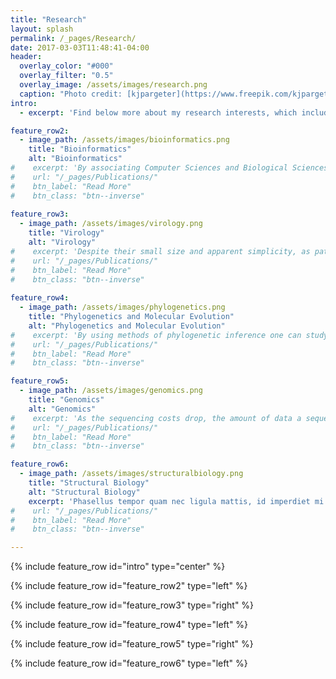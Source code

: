 ```yaml
---
title: "Research"
layout: splash
permalink: /_pages/Research/
date: 2017-03-03T11:48:41-04:00
header:
  overlay_color: "#000"
  overlay_filter: "0.5"
  overlay_image: /assets/images/research.png
  caption: "Photo credit: [kjpargeter](https://www.freepik.com/kjpargeter)"
intro: 
  - excerpt: 'Find below more about my research interests, which include: Bioinformatics; Virology; Molecular Evolution; Genomics; and Structural Biology.'

feature_row2:
  - image_path: /assets/images/bioinformatics.png
    title: "Bioinformatics"
    alt: "Bioinformatics"
#    excerpt: 'By associating Computer Sciences and Biological Sciences, Bioinformatics gives biologists the ability to integrate and extract hidden meanings from large amounts of data available in public databases. Using computer programming (Python), I develop and apply computational tools to integrate and analyse several types of biological data, such as: DNA and protein sequences, protein domain archtechtures, protein structures, taxonomic data and phylogenetic trees.'
#    url: "/_pages/Publications/"
#    btn_label: "Read More"
#    btn_class: "btn--inverse"
    
feature_row3:
  - image_path: /assets/images/virology.png
    title: "Virology"
    alt: "Virology"
#    excerpt: 'Despite their small size and apparent simplicity, as pathogenic agents viruses cause major impacts on human health, agriculture and livestock. Almost 100 different viral families have been discovered so far, each of them showing particular biological features: genetic material, genome size, host range, etc. Before Bioinformatics, came Virology: I have experience on cell culture, viral amplification, and viral DNA extraction and analysis. I have been studying viruses over the past nine years, especially those of the families Baculoviridae, Herpesviridae and Flaviviridae.'
#    url: "/_pages/Publications/"
#    btn_label: "Read More"
#    btn_class: "btn--inverse"
    
feature_row4:
  - image_path: /assets/images/phylogenetics.png
    title: "Phylogenetics and Molecular Evolution"
    alt: "Phylogenetics and Molecular Evolution"
#    excerpt: 'By using methods of phylogenetic inference one can study how changes in sequence composition shape the evolutionary history and define the biological relationships of organisms. I am passionate by evolutionary biology, and I have been studying Molecular Evolution and Phylogenetics for at least 7 years. In my PhD research I have been applying multiple phylogenetic methods to: infer phylogenies (using Maximum Likelihood and Bayesian analysis); perform tree reconciliation (co-phylogenetic analysis); and reconstruct ancestral sequences'.
#    url: "/_pages/Publications/"
#    btn_label: "Read More"
#    btn_class: "btn--inverse"

feature_row5:
  - image_path: /assets/images/genomics.png
    title: "Genomics"
    alt: "Genomics"
#    excerpt: 'As the sequencing costs drop, the amount of data a sequecing project produces requires a combination of multiple approaches to provide meaning to the fragments of DNA/RNA produced. Among such approaches there are sequence aligment and assembly, comparative genomics, annotation and data visualization. Throughout my MSc research I was in charge of a high-throughput sequencing project generating 17 distinct genomes of a large dsDNA virus species (baculovirus, ~130,000 bp). I carried out the experimental work, and more importantly, performed the genome assembly, annotation and further analysis.'
#    url: "/_pages/Publications/"
#    btn_label: "Read More"
#    btn_class: "btn--inverse"

feature_row6:
  - image_path: /assets/images/structuralbiology.png
    title: "Structural Biology"
    alt: "Structural Biology"
    excerpt: 'Phasellus tempor quam nec ligula mattis, id imperdiet mi sagittis. Proin nec mauris vel velit pretium blandit eu sit amet sapien. Proin eu turpis quis sapien tempus scelerisque sit amet nec enim. Vestibulum efficitur ullamcorper augue eleifend tincidunt. Fusce porttitor diam porta enim laoreet molestie cursus non dolor. Praesent at porta leo, a accumsan lorem. Donec sollicitudin, dui ut rhoncus sodales, magna augue mollis libero, et ullamcorper nibh sem sed ante. Nulla egestas, ex pellentesque scelerisque luctus, nulla lectus dapibus turpis, at rhoncus nunc massa sed est. Vivamus gravida nisi eget enim finibus fringilla. Curabitur pellentesque ut lectus sed iaculis.'
#    url: "/_pages/Publications/"
#    btn_label: "Read More"
#    btn_class: "btn--inverse"

---
```


{% include feature_row id="intro" type="center" %}

{% include feature_row id="feature_row2" type="left" %}

{% include feature_row id="feature_row3" type="right" %}

{% include feature_row id="feature_row4" type="left" %}

{% include feature_row id="feature_row5" type="right" %}

{% include feature_row id="feature_row6" type="left" %}
